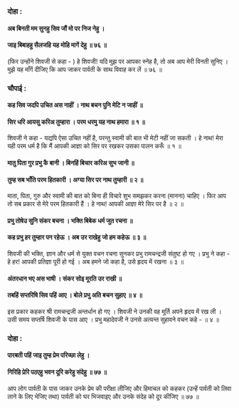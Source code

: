 ### दोहा :

#### अब बिनती मम सुनहु सिव जौं मो पर निज नेहु ।
#### जाइ बिबाहहु सैलजहि यह मोहि मागें देहु ॥ ७६ ॥

(फिर उन्होंने शिवजी से कहा - ) हे शिवजी! यदि मुझ पर आपका स्नेह है, तो अब आप मेरी विनती सुनिए । मुझे यह माँगें दीजिए कि आप जाकर पार्वती के साथ विवाह कर लें ॥ ७६ ॥

### चौपाई :

#### कह सिव जदपि उचित अस नाहीं । नाथ बचन पुनि मेटि न जाहीं ॥
#### सिर धरि आयसु करिअ तुम्हारा । परम धरमु यह नाथ हमारा ॥ १ ॥

शिवजी ने कहा - यद्यपि ऐसा उचित नहीं है, परन्तु स्वामी की बात भी मेटी नहीं जा सकती । हे नाथ! मेरा यही परम धर्म है कि मैं आपकी आज्ञा को सिर पर रखकर उसका पालन करूँ ॥ १ ॥

#### मातु पिता गुर प्रभु कै बानी । बिनहिं बिचार करिअ सुभ जानी ॥
#### तुम्ह सब भाँति परम हितकारी । अग्या सिर पर नाथ तुम्हारी ॥ २ ॥

माता, पिता, गुरु और स्वामी की बात को बिना ही विचारे शुभ समझकर करना (मानना) चाहिए । फिर आप तो सब प्रकार से मेरे परम हितकारी हैं । हे नाथ! आपकी आज्ञा मेरे सिर पर है ॥ २ ॥

#### प्रभु तोषेउ सुनि संकर बचना । भक्ति बिबेक धर्म जुत रचना ॥
#### कह प्रभु हर तुम्हार पन रहेऊ । अब उर राखेहु जो हम कहेऊ ॥ ३ ॥

शिवजी की भक्ति, ज्ञान और धर्म से युक्त वचन रचना सुनकर प्रभु रामचन्द्रजी संतुष्ट हो गए । प्रभु ने कहा - हे हर! आपकी प्रतिज्ञा पूरी हो गई । अब हमने जो कहा है, उसे हृदय में रखना ॥ ३ ॥

#### अंतरधान भए अस भाषी । संकर सोइ मूरति उर राखी ॥
#### तबहिं सप्तरिषि सिव पहिं आए । बोले प्रभु अति बचन सुहाए ॥ ४ ॥

इस प्रकार कहकर श्री रामचन्द्रजी अन्तर्धान हो गए । शिवजी ने उनकी वह मूर्ति अपने हृदय में रख ली । उसी समय सप्तर्षि शिवजी के पास आए । प्रभु महादेवजी ने उनसे अत्यन्त सुहावने वचन कहे - ॥ ४ ॥

### दोहा :

#### पारबती पहिं जाइ तुम्ह प्रेम परिच्छा लेहु ।
#### गिरिहि प्रेरि पठएहु भवन दूरि करेहु संदेहु ॥ ७७ ॥

आप लोग पार्वती के पास जाकर उनके प्रेम की परीक्षा लीजिए और हिमाचल को कहकर (उन्हें पार्वती को लिवा लाने के लिए भेजिए तथा) पार्वती को घर भिजवाइए और उनके संदेह को दूर कीजिए ॥ ७७ ॥